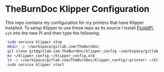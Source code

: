 TheBurnDoc Klipper Configuration
================================

This repo contains my configuration for my printers that have Klipper installed.  To setup Klipper to use these repo as its source I install [FluiddPi](https://github.com/cadriel/FluiddPI), `ssh` into the new Pi and then type the following:

```bash
 sudo service klipper stop
 mkdir -p ~/workspace/gitlab.com/TheBurnDoc
 git clone git@gitlab.com:TheBurnDoc/klipper_config ~/workspace/gitlab.com/TheBurnDoc
 mv ~/klipper_config ~/klipper_config.old
 ln -s ~/workspace/gitlab.com/TheBurnDoc/klipper_config/<printer> ~/klipper_config
 sudo service klipper start
```
